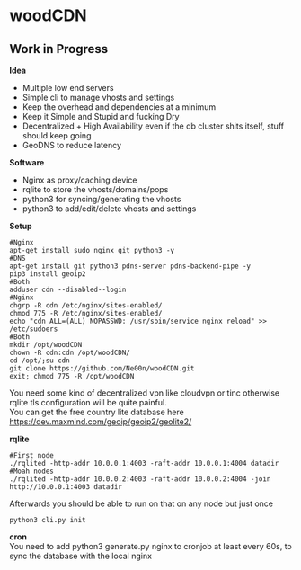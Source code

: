 # woodCDN

## Work in Progress

**Idea**<br />
- Multiple low end servers
- Simple cli to manage vhosts and settings
- Keep the overhead and dependencies at a minimum
- Keep it Simple and Stupid and fucking Dry
- Decentralized + High Availability even if the db cluster shits itself, stuff should keep going
- GeoDNS to reduce latency

**Software**<br />
- Nginx as proxy/caching device
- rqlite to store the vhosts/domains/pops
- python3 for syncing/generating the vhosts
- python3 to add/edit/delete vhosts and settings

**Setup**<br />
```
#Nginx
apt-get install sudo nginx git python3 -y
#DNS
apt-get install git python3 pdns-server pdns-backend-pipe -y
pip3 install geoip2
#Both
adduser cdn --disabled--login
#Nginx
chgrp -R cdn /etc/nginx/sites-enabled/
chmod 775 -R /etc/nginx/sites-enabled/
echo "cdn ALL=(ALL) NOPASSWD: /usr/sbin/service nginx reload" >> /etc/sudoers
#Both
mkdir /opt/woodCDN
chown -R cdn:cdn /opt/woodCDN/
cd /opt/;su cdn
git clone https://github.com/Ne00n/woodCDN.git
exit; chmod 775 -R /opt/woodCDN
```

You need some kind of decentralized vpn like cloudvpn or tinc otherwise rqlite tls configuration will be quite painful.<br />
You can get the free country lite database here https://dev.maxmind.com/geoip/geoip2/geolite2/<br />

**rqlite**<br />
```
#First node
./rqlited -http-addr 10.0.0.1:4003 -raft-addr 10.0.0.1:4004 datadir
#Moah nodes
./rqlited -http-addr 10.0.0.2:4003 -raft-addr 10.0.0.2:4004 -join http://10.0.0.1:4003 datadir
```
Afterwards you should be able to run on that on any node but just once
```
python3 cli.py init
```

**cron**<br />
You need to add python3 generate.py nginx to cronjob at least every 60s, to sync the database with the local nginx<br />
